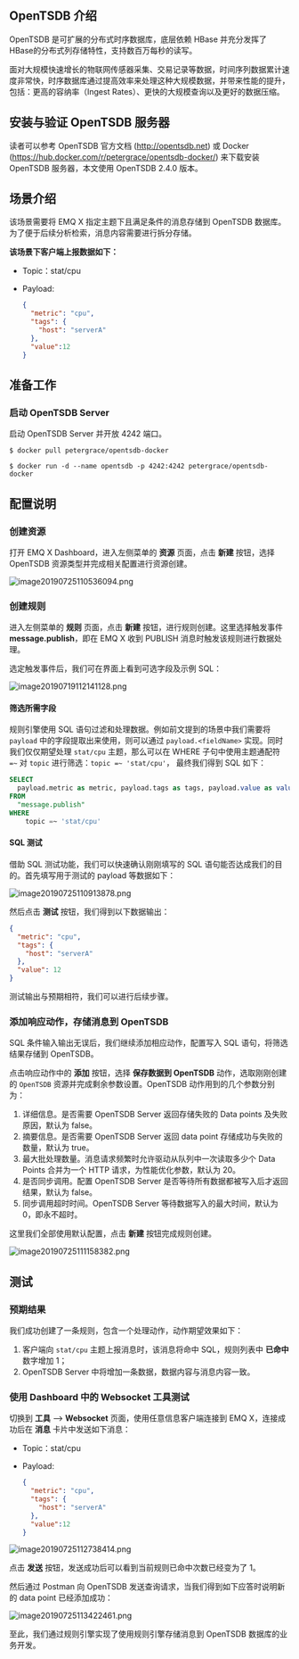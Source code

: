 ## OpenTSDB 介绍

OpenTSDB 是可扩展的分布式时序数据库，底层依赖 HBase 并充分发挥了HBase的分布式列存储特性，支持数百万每秒的读写。

面对大规模快速增长的物联网传感器采集、交易记录等数据，时间序列数据累计速度非常快，时序数据库通过提高效率来处理这种大规模数据，并带来性能的提升，包括：更高的容纳率（Ingest Rates）、更快的大规模查询以及更好的数据压缩。



## 安装与验证 OpenTSDB 服务器

读者可以参考 OpenTSDB 官方文档 (http://opentsdb.net) 或 Docker (https://hub.docker.com/r/petergrace/opentsdb-docker/)  来下载安装 OpenTSDB 服务器，本文使用 OpenTSDB 2.4.0 版本。



## 场景介绍

该场景需要将 EMQ X 指定主题下且满足条件的消息存储到 OpenTSDB 数据库。为了便于后续分析检索，消息内容需要进行拆分存储。

**该场景下客户端上报数据如下：**

- Topic：stat/cpu

- Payload:

  ```json
  {
    "metric": "cpu",
    "tags": {
      "host": "serverA"
    },
    "value":12
  }
  ```



## 准备工作

### 启动 OpenTSDB Server

启动 OpenTSDB Server 并开放 4242 端口。

```shell
$ docker pull petergrace/opentsdb-docker

$ docker run -d --name opentsdb -p 4242:4242 petergrace/opentsdb-docker
```



## 配置说明

### 创建资源

打开 EMQ X Dashboard，进入左侧菜单的 **资源** 页面，点击 **新建** 按钮，选择 OpenTSDB 资源类型并完成相关配置进行资源创建。

![image20190725110536094.png](https://static.emqx.net/images/b73349ea68ae04ebc090b9128d75dc5c.png)

### 创建规则

进入左侧菜单的 **规则** 页面，点击 **新建** 按钮，进行规则创建。这里选择触发事件 **message.publish**，即在 EMQ X 收到 PUBLISH 消息时触发该规则进行数据处理。

选定触发事件后，我们可在界面上看到可选字段及示例 SQL：

![image20190719112141128.png](https://static.emqx.net/images/e52941d185211d7177010bc67a9d75ea.png)



#### 筛选所需字段

规则引擎使用 SQL 语句过滤和处理数据。例如前文提到的场景中我们需要将 ``payload`` 中的字段提取出来使用，则可以通过 `payload.<fieldName>` 实现。同时我们仅仅期望处理 `stat/cpu` 主题，那么可以在 WHERE 子句中使用主题通配符 `=~` 对 `topic` 进行筛选：`topic =~ 'stat/cpu'`， 最终我们得到 SQL 如下：

```sql
SELECT
  payload.metric as metric, payload.tags as tags, payload.value as value
FROM
  "message.publish"
WHERE
	topic =~ 'stat/cpu'
```



#### SQL 测试

借助 SQL 测试功能，我们可以快速确认刚刚填写的 SQL 语句能否达成我们的目的。首先填写用于测试的 payload 等数据如下：

![image20190725110913878.png](https://static.emqx.net/images/2a6542bfb91c3d8a5a9d38707c465e29.png)

然后点击 **测试** 按钮，我们得到以下数据输出：

```json
{
  "metric": "cpu",
  "tags": {
    "host": "serverA"
  },
  "value": 12
}
```

测试输出与预期相符，我们可以进行后续步骤。



### 添加响应动作，存储消息到 OpenTSDB

SQL 条件输入输出无误后，我们继续添加相应动作，配置写入 SQL 语句，将筛选结果存储到 OpenTSDB。

点击响应动作中的 **添加** 按钮，选择 **保存数据到 OpenTSDB** 动作，选取刚刚创建的 `OpenTSDB` 资源并完成剩余参数设置。OpenTSDB 动作用到的几个参数分别为：

1. 详细信息。是否需要 OpenTSDB Server 返回存储失败的 Data points 及失败原因，默认为 false。
2. 摘要信息。是否需要 OpenTSDB Server 返回 data point 存储成功与失败的数量，默认为 true。
3. 最大批处理数量。消息请求频繁时允许驱动从队列中一次读取多少个 Data Points 合并为一个 HTTP 请求，为性能优化参数，默认为 20。
4. 是否同步调用。配置 OpenTSDB Server 是否等待所有数据都被写入后才返回结果，默认为 false。
5. 同步调用超时时间。OpenTSDB Server 等待数据写入的最大时间，默认为 0，即永不超时。

这里我们全部使用默认配置，点击 **新建** 按钮完成规则创建。

![image20190725111158382.png](https://static.emqx.net/images/2ebda32b1e3f02ada48d0ad985938214.png)



## 测试

### 预期结果

我们成功创建了一条规则，包含一个处理动作，动作期望效果如下：

1. 客户端向 `stat/cpu` 主题上报消息时，该消息将命中 SQL，规则列表中 **已命中** 数字增加 1；
2. OpenTSDB Server 中将增加一条数据，数据内容与消息内容一致。



### 使用 Dashboard 中的 Websocket 工具测试

切换到 **工具** --> **Websocket** 页面，使用任意信息客户端连接到 EMQ X，连接成功后在 **消息** 卡片中发送如下消息：

- Topic：stat/cpu

- Payload:

  ```json
  {
    "metric": "cpu",
    "tags": {
      "host": "serverA"
    },
    "value":12
  }
  ```
![image20190725112738414.png](https://static.emqx.net/images/367befbc4efc6dd4b92e217251cab020.png)

点击 **发送** 按钮，发送成功后可以看到当前规则已命中次数已经变为了 1。

然后通过 Postman 向 OpenTSDB 发送查询请求，当我们得到如下应答时说明新的 data point 已经添加成功：

![image20190725113422461.png](https://static.emqx.net/images/db95b74238f0f2c2e2fadb23ac33aaf0.png)

至此，我们通过规则引擎实现了使用规则引擎存储消息到 OpenTSDB 数据库的业务开发。


